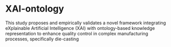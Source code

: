 # XAI-ontology
This study proposes and empirically validates a novel framework integrating eXplainable Artificial Intelligence (XAI) with ontology-based knowledge representation to enhance quality control in complex manufacturing processes, specifically die-casting
